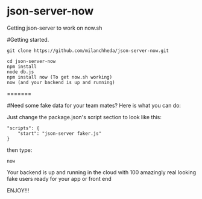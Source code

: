 # json-server-now
Getting json-server to work on now.sh

#Getting started.
```
git clone https://github.com/milanchheda/json-server-now.git

cd json-server-now
npm install
node db.js
npm install now (To get now.sh working)
now (and your backend is up and running)
```
=======

#Need some fake data for your team mates? Here is what you can do:

Just change the package.json's script section to look like this:

```
"scripts": {
    "start": "json-server faker.js"
}
```

then type:
```
now
```

Your backend is up and running in the cloud with 100 amazingly real looking fake users ready for your app or front end

ENJOY!!!  
